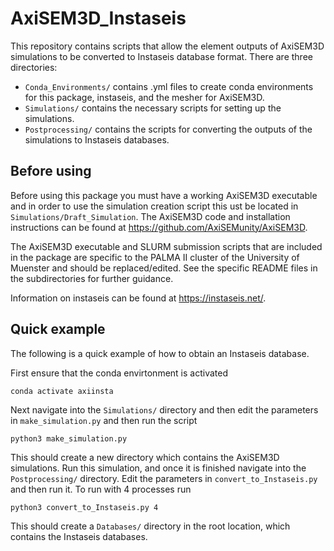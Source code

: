 
# AxiSEM3D_Instaseis

This repository contains scripts that allow the element outputs of AxiSEM3D simulations to be converted to Instaseis database format. There are three directories:

- `Conda_Environments/` contains .yml files to create conda environments for this package, instaseis, and the mesher for AxiSEM3D.
- `Simulations/` contains the necessary scripts for setting up the simulations.
- `Postprocessing/` contains the scripts for converting the outputs of the simulations to Instaseis databases.

## Before using

Before using this package you must have a working AxiSEM3D executable and in order to use the simulation creation script this ust be located in `Simulations/Draft_Simulation`. The AxiSEM3D code and installation instructions can be found at https://github.com/AxiSEMunity/AxiSEM3D.

The AxiSEM3D executable and SLURM submission scripts that are included in the package are specific to the PALMA II cluster of the University of Muenster and should be replaced/edited. See the specific README files in the subdirectories for further guidance.

Information on instaseis can be found at https://instaseis.net/.

## Quick example

The following is a quick example of how to obtain an Instaseis database.

First ensure that the conda envirtonment is activated
```
conda activate axiinsta
```

Next navigate into the `Simulations/` directory and then edit the parameters in `make_simulation.py` and then run the script
```
python3 make_simulation.py
```

This should create a new directory which contains the AxiSEM3D simulations. Run this simulation, and once it is finished navigate into the `Postprocessing/` directory. Edit the parameters in `convert_to_Instaseis.py` and then run it. To run with 4 processes run 
```
python3 convert_to_Instaseis.py 4
```

This should create a `Databases/` directory in the root location, which contains the Instaseis databases.
